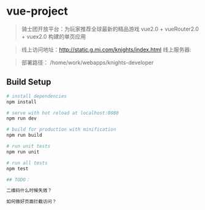 # vue-project

> 骑士团开放平台：为玩家推荐全球最新的精品游戏
  vue2.0 + vueRouter2.0 + vuex2.0 构建的单页应用
  

> 线上访问地址：http://static.g.mi.com/knights​/index.html
  线上服务器: 

> 部署路径： /home/work/webapps/knights-developer

## Build Setup

``` bash
# install dependencies
npm install

# serve with hot reload at localhost:8080
npm run dev

# build for production with minification
npm run build

# run unit tests
npm run unit

# run all tests
npm test

## TODO：

二维码什么时候失效？

如何做好页面拦截访问？